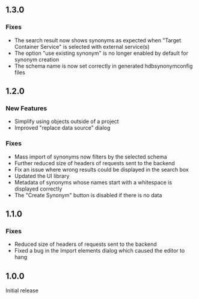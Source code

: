 ## 1.3.0

### Fixes
- The search result now shows synonyms as expected when "Target Container Service" is selected with external service(s)
- The option "use existing synonym" is no longer enabled by default for synonym creation
- The schema name is now set correctly in generated hdbsynonymconfig files

## 1.2.0

### New Features
- Simplify using objects outside of a project
- Improved "replace data source" dialog

### Fixes
- Mass import of synonyms now filters by the selected schema
- Further reduced size of headers of requests sent to the backend
- Fix an issue where wrong results could be displayed in the search box
- Updated the UI library
- Metadata of synonyms whose names start with a whitespace is displayed correctly
- The "Create Synonym" button is disabled if there is no data

## 1.1.0

### Fixes
- Reduced size of headers of requests sent to the backend
- Fixed a bug in the Import elements dialog which caused the editor to hang

## 1.0.0

Initial release